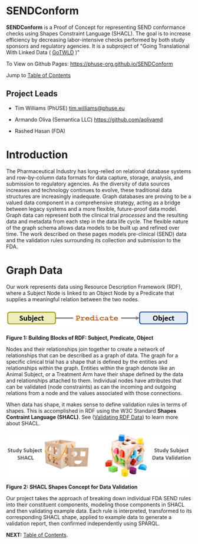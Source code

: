 # SENDConform

**SENDConform** is a Proof of Concept for representing SEND conformance checks using Shapes Constraint Language (SHACL). The goal is to increase efficiency by decreasing labor-intensive checks performed by both study sponsors and regulatory agencies. It is a subproject of "Going Translational With Linked Data ( [GoTWLD](<https://github.com/phuse-org/CTDasRDF>) )"

To View on Github Pages:  https://phuse-org.github.io/SENDConform

Jump to [Table of Contents](doc/TableOfContents.md)

## Project Leads

* Tim Williams (PhUSE) <tim.williams@phuse.eu>

* Armando Oliva (Semantica LLC) <https://github.com/aolivamd>

* Rashed Hasan (FDA)

# Introduction

The Pharmaceutical Industry has long-relied on relational database systems and row-by-column data formats for data capture, storage, analysis, and submission to regulatory agencies. As the diversity of data sources increases and technology continues to evolve, these traditional data structures are increasingly inadequate. Graph databases are proving to be a valued data component in a comprehensive strategy, acting as a bridge between legacy systems and a more flexible, future-proof data model. Graph data can represent both the clinical trial *processes* and the resulting data and metadata from each step in the data life cycle. The flexible nature of the graph schema allows data models to be built up and refined over time. The work described on these pages models pre-clinical (SEND) data and the validation rules surrounding its collection and submission to the FDA.

# Graph Data
Our work represents data using Resource Description Framework (RDF), where a Subject Node is linked to an Object Node by a Predicate that supplies a meaningful relation between the two nodes.

<img src="doc/images/SubjectPredicateObject.PNG" width="500">

**Figure 1: Building Blocks of RDF: Subject, Predicate, Object**


Nodes and their relationships join together to create a network of relationships that can be described as a graph of data. The graph for a specific clinical trial has a shape that is defined by the entities and relationships within the graph. Entities within the graph denote like an Animal Subject, or a Treatment Arm have their shape defined by the data and relationships attached to them. Individual nodes have attributes that can be validated (node constraints) as can the incoming and outgoing relations from a node and the values associated with those connections.

When data has shape, it makes sense to define validation rules in terms of shapes. This is accomplished in RDF using the W3C Standard **Shapes Contraint Language (SHACL)**.  See ([Validating RDF Data](<https://book.validatingrdf.com/>)) to learn more about SHACL. 



<img src="doc/images/SHACLShapeConcept.PNG"/>

**Figure 2: SHACL Shapes Concept for Data Validation**


Our project takes the approach of breaking down individual FDA SEND rules into their constituent components, modeling those components in  SHACL and then validating example data. Each rule is interpreted, transformed to its corresponding SHACL shape, applied to example data to generate a validation report, then confirmed independently using SPARQL.


<b>NEXT:</b> [Table of Contents](doc/TableOfContents.md).


